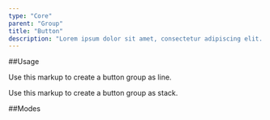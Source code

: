 ```yaml
---
type: "Core"
parent: "Group"
title: "Button"
description: "Lorem ipsum dolor sit amet, consectetur adipiscing elit. Nunc tempus laoreet leo sit amet iaculis."
---
```


##Usage

Use this markup to create a button group as line.

<script type="text/plain" class="language-markup">
  <div class="group">
  
    <button type="button" class="btn">
      <!-- content -->
    </button>
    
    <button type="button" class="btn">
      <!-- content -->
    </button>
    
  </div>
</script>

Use this markup to create a button group as stack.

<script type="text/plain" class="language-markup">
  <div class="group">
  
    <div class="group_inner">
      <button type="button" class="btn">
        <!-- content -->
      </button>
      
      <button type="button" class="btn">
        <!-- content -->
      </button>
      
    </div>
  </div>
</script>

##Modes

<demo>
  <demovanilla src="inline/core/group/button-line" >
  </demovanilla>
  <demovanilla src="inline/core/group/button-stack">
  </demovanilla>
</demo>
